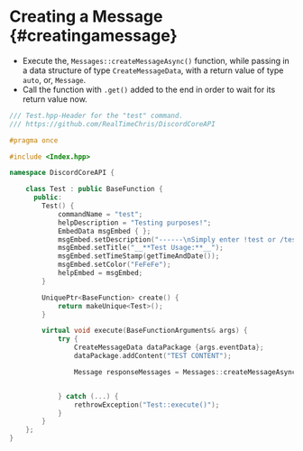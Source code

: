 Creating a Message {#creatingamessage}
============
- Execute the, `Messages::createMessageAsync()` function, while passing in a data structure of type `CreateMessageData`, with a return value of type `auto`, or, `Message`.
- Call the function with `.get()` added to the end in order to wait for its return value now.

```cpp
/// Test.hpp-Header for the "test" command.
/// https://github.com/RealTimeChris/DiscordCoreAPI

#pragma once

#include <Index.hpp>

namespace DiscordCoreAPI {

	class Test : public BaseFunction {
	  public:
		Test() {
			commandName = "test";
			helpDescription = "Testing purposes!";
			EmbedData msgEmbed { };
			msgEmbed.setDescription("------\nSimply enter !test or /test!\n------");
			msgEmbed.setTitle("__**Test Usage:**__");
			msgEmbed.setTimeStamp(getTimeAndDate());
			msgEmbed.setColor("FeFeFe");
			helpEmbed = msgEmbed;
		}

		UniquePtr<BaseFunction> create() {
			return makeUnique<Test>();
		}

		virtual void execute(BaseFunctionArguments& args) {
			try {
				CreateMessageData dataPackage {args.eventData};
				dataPackage.addContent("TEST CONTENT");

				Message responseMessages = Messages::createMessageAsync(dataPackage).get();


			} catch (...) {
				rethrowException("Test::execute()");
			}
		}
	};
}
```
